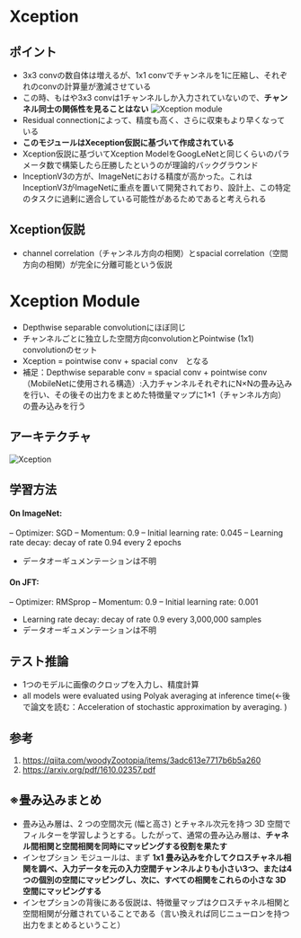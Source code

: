 # Xception
## ポイント
- 3x3 convの数自体は増えるが、1x1 convでチャンネルを1に圧縮し、それぞれのconvの計算量が激減させている
- この時、もはや3x3 convは1チャンネルしか入力されていないので、**チャンネル同士の関係性を見ることはない**
<img alt="Xception module" src=./image/xception_module.avif></img>
- Residual connectionによって、精度も高く、さらに収束もより早くなっている
- **このモジュールはXeception仮説に基づいて作成されている**
- Xception仮説に基づいてXception ModelをGoogLeNetと同じくらいのパラメータ数で構築したら圧勝したというのが理論的バックグラウンド
- InceptionV3の方が、ImageNetにおける精度が高かった。これはInceptionV3がImageNetに重点を置いて開発されており、設計上、この特定のタスクに過剰に適合している可能性があるためであると考えられる
## Xception仮説
- channel correlation（チャンネル方向の相関）とspacial correlation（空間方向の相関）が完全に分離可能という仮説
# Xception Module
- Depthwise separable convolutionにほぼ同じ
- チャンネルごとに独立した空間方向convolutionとPointwise (1x1) convolutionのセット
- Xception = pointwise conv + spacial conv　となる
- 補足：Depthwise separable conv = spacial conv + pointwise conv（MobileNetに使用される構造）:入力チャンネルそれぞれにN×Nの畳み込みを行い、その後その出力をまとめた特徴量マップに1×1（チャンネル方向）の畳み込みを行う
## アーキテクチャ 
<img alt="Xception" src=./image/Xception.avif></img>
## 学習方法
#### On ImageNet:
– Optimizer: SGD
– Momentum: 0.9
– Initial learning rate: 0.045
– Learning rate decay: decay of rate 0.94 every 2 epochs
- データオーギュメンテーションは不明
#### On JFT:
– Optimizer: RMSprop 
– Momentum: 0.9
– Initial learning rate: 0.001
- Learning rate decay: decay of rate 0.9 every 3,000,000 samples
- データオーギュメンテーションは不明
## テスト推論
- 1つのモデルに画像のクロップを入力し、精度計算
- all models were evaluated using Polyak averaging at inference time(←後で論文を読む：Acceleration of stochastic approximation by averaging. )
## 参考
1. https://qiita.com/woodyZootopia/items/3adc613e7717b6b5a260
2. https://arxiv.org/pdf/1610.02357.pdf
## ※畳み込みまとめ
- 畳み込み層は、2 つの空間次元 (幅と高さ) とチャネル次元を持つ 3D 空間でフィルターを学習しようとする。したがって、通常の畳み込み層は、**チャネル間相関と空間相関を同時にマッピングする役割を果たす**
- インセプション モジュールは、まず **1x1 畳み込みを介してクロスチャネル相関を調べ、入力データを元の入力空間チャンネルよりも小さい3つ、または4つの個別の空間にマッピングし、次に、すべての相関をこれらの小さな 3D 空間にマッピングする**
- インセプションの背後にある仮説は、特徴量マップはクロスチャネル相関と空間相関が分離されていることである（言い換えれば同じニューロンを持つ出力をまとめるということ）

